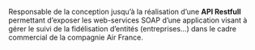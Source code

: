 Responsable de la conception jusqu’à la réalisation d’une **API Restfull** permettant d’exposer les web-services SOAP d’une application visant à gérer le suivi de la fidélisation d’entités (entreprises…) dans le cadre commercial de la compagnie Air France.
